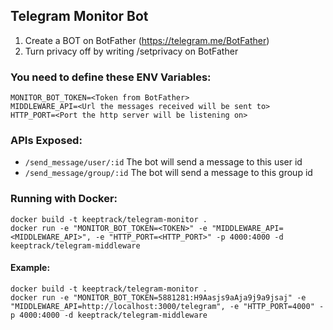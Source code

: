 ## Telegram Monitor Bot

1. Create a BOT on BotFather (https://telegram.me/BotFather)
2. Turn privacy off by writing /setprivacy on BotFather

### You need to define these ENV Variables:

```
MONITOR_BOT_TOKEN=<Token from BotFather>
MIDDLEWARE_API=<Url the messages received will be sent to>
HTTP_PORT=<Port the http server will be listening on>
```

### APIs Exposed:

* `/send_message/user/:id` The bot will send a message to this user id
* `/send_message/group/:id` The bot will send a message to this group id

### Running with Docker:

```
docker build -t keeptrack/telegram-monitor .
docker run -e "MONITOR_BOT_TOKEN=<TOKEN>" -e "MIDDLEWARE_API=<MIDDLEWARE_API>", -e "HTTP_PORT=<HTTP_PORT>" -p 4000:4000 -d keeptrack/telegram-middleware
```

#### Example:

```
docker build -t keeptrack/telegram-monitor .
docker run -e "MONITOR_BOT_TOKEN=5881281:H9Aasjs9aAja9j9a9jsaj" -e "MIDDLEWARE_API=http://localhost:3000/telegram", -e "HTTP_PORT=4000" -p 4000:4000 -d keeptrack/telegram-middleware
```
